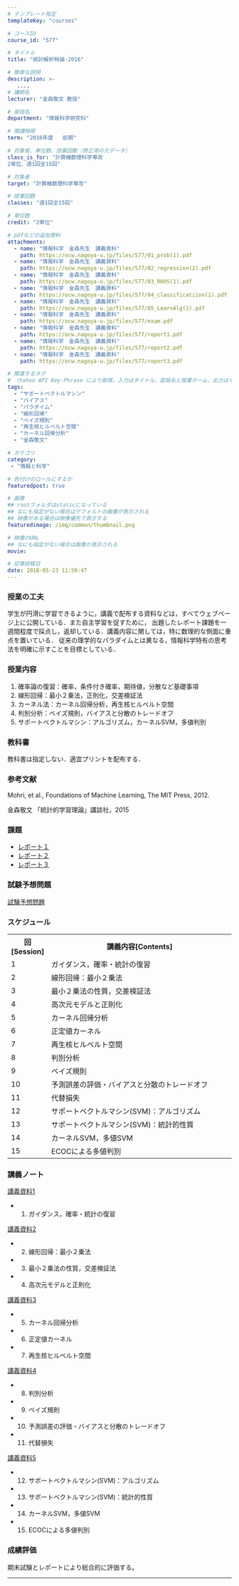 ```yaml
---
# テンプレート指定
templateKey: "courses"

# コースID
course_id: "577"

# タイトル
title: "統計解析特論-2016"

# 簡単な説明
description: >-
   ....
# 講師名
lecturer: "金森敬文 教授"

# 部局名
department: "情報科学研究科"

# 開講時限
term: "2016年度	前期"

# 対象者、単位数、授業回数（修正用の元データ）
class_is_for: "計算機数理科学専攻
2単位、週1回全15回"

# 対象者
target: "計算機数理科学専攻"

# 授業回数
classes: "週1回全15回"

# 単位数
credit: "2単位"

# pdfなどの追加資料
attachments:
  - name: "情報科学　金森先生　講義資料" 
    path: https://ocw.nagoya-u.jp/files/577/01_prob(1).pdf
  - name: "情報科学　金森先生　講義資料" 
    path: https://ocw.nagoya-u.jp/files/577/02_regression(2).pdf
  - name: "情報科学　金森先生　講義資料" 
    path: https://ocw.nagoya-u.jp/files/577/03_RKHS(1).pdf
  - name: "情報科学　金森先生　講義資料" 
    path: https://ocw.nagoya-u.jp/files/577/04_classificatiion(1).pdf
  - name: "情報科学　金森先生　講義資料" 
    path: https://ocw.nagoya-u.jp/files/577/05_LearnAlg(1).pdf
  - name: "情報科学　金森先生　講義資料" 
    path: https://ocw.nagoya-u.jp/files/577/exam.pdf
  - name: "情報科学　金森先生　講義資料" 
    path: https://ocw.nagoya-u.jp/files/577/report1.pdf
  - name: "情報科学　金森先生　講義資料" 
    path: https://ocw.nagoya-u.jp/files/577/report2.pdf
  - name: "情報科学　金森先生　講義資料" 
    path: https://ocw.nagoya-u.jp/files/577/report3.pdf

# 関連するタグ
# （Yahoo API Key-Phrase により取得。入力はタイトル、部局名と授業ホーム、出力はキーフレーズ（tags））
tags:
  - "サポートベクトルマシン"
  - "バイアス"
  - "パラダイム"
  - "線形回帰"
  - "ベイズ規則"
  - "再生核ヒルベルト空間"
  - "カーネル回帰分析"
  - "金森敬文"

# カテゴリ
category:
 - "情報と科学"

# 色付けのロールにするか
featuredpost: true

# 画像
## rootフォルダはstaticになっている
## なにも指定がない場合はデフォルトの画像が表示される
## 映像がある場合は映像優先で表示する
featuredimage: /img/common/thumbnail.png

# 映像のURL
## なにも指定がない場合は画像が表示される
movie: 

# 記事投稿日
date: 2018-05-23 11:50:47
---
```





### 授業の工夫

学生が円滑に学習できるように，講義で配布する資料などは，すべてウェブページ上に公開している．また自主学習を促すために， 出題したレポート課題を一週間程度で採点し，返却している．講義内容に関しては，特に数理的な側面に重点を置いている． 従来の理学的なパラダイムとは異なる，情報科学特有の思考法を明確に示すことを目標としている．





### 授業内容

  1. 確率論の復習：確率，条件付き確率，期待値，分散など基礎事項
  2. 線形回帰：最小２乗法，正則化，交差検証法
  3. カーネル法：カーネル回帰分析，再生核ヒルベルト空間
  4. 判別分析：ベイズ規則，バイアスと分散のトレードオフ
  5. サポートベクトルマシン：アルゴリズム，カーネルSVM，多値判別

### 教科書

教科書は指定しない．適宜プリントを配布する．

### 参考文献

Mohri, et al., Foundations of Machine Learning, The MIT Press, 2012. 

金森敬文 「統計的学習理論」講談社，2015

### 課題

  * [レポート１](https://ocw.nagoya-u.jp/files/577/report1.pdf) 
  * [レポート２](https://ocw.nagoya-u.jp/files/577/report2.pdf) 
  * [レポート３](https://ocw.nagoya-u.jp/files/577/report3.pdf) 

### 試験予想問題

[試験予想問題](https://ocw.nagoya-u.jp/files/577/exam.pdf) 


<h3>スケジュール</h3>
<table class="basic" width="455">
<tr>
<th width="20" class="center">回[Session]</th>
<th width="435" class="center">講義内容[Contents]</th>
</tr>
<tr>
<td width="20" class="center">1</td>
<td width="435">ガイダンス，確率・統計の復習</td>
</tr>
<tr>
<td width="20" class="center">2</td>
<td width="435">線形回帰：最小２乗法</td>
</tr>
<tr>
<td width="20" class="center">3</td>
<td width="435">最小２乗法の性質，交差検証法</td>
</tr>
<tr>
<td width="20" class="center">4</td>
<td width="435">高次元モデルと正則化</td>
</tr>
<tr>
<td width="20" class="center">5</td>
<td width="435">カーネル回帰分析</td>
</tr>
<tr>
<td width="20" class="center">6</td>
<td width="435">正定値カーネル</td>
</tr>
<tr>
<td width="20" class="center">7</td>
<td width="435">再生核ヒルベルト空間</td>
</tr>
<tr>
<td width="20" class="center">8</td>
<td width="435">判別分析</td>
</tr>
<tr>
<td width="20" class="center">9</td>
<td width="435">ベイズ規則</td>
</tr>
<tr>
<td width="20" class="center">10</td>
<td width="435">予測誤差の評価・バイアスと分散のトレードオフ</td>
</tr>
<tr>
<td width="20" class="center">11</td>
<td width="435">代替損失</td>
</tr>
<tr>
<td width="20" class="center">12</td>
<td width="435">サポートベクトルマシン(SVM)：アルゴリズム</td>
</tr>
<tr>
<td width="20" class="center">13</td>
<td width="435">サポートベクトルマシン(SVM)：統計的性質</td>
</tr>
<tr>
<td width="20" class="center">14</td>
<td width="435">カーネルSVM，多値SVM</td>
</tr>
<tr>
<td width="20" class="center">15</td>
<td width="435"> ECOCによる多値判別 </td>
</tr>
</table>


### 講義ノート

[講義資料1](https://ocw.nagoya-u.jp/files/577/01_prob(1).pdf) 

- 1. ガイダンス，確率・統計の復習

[講義資料2](https://ocw.nagoya-u.jp/files/577/02_regression(2).pdf) 

- 2. 線形回帰：最小２乗法

- 3. 最小２乗法の性質，交差検証法

- 4. 高次元モデルと正則化

[講義資料3](https://ocw.nagoya-u.jp/files/577/03_RKHS(1).pdf) 

- 5. カーネル回帰分析

- 6. 正定値カーネル

- 7. 再生核ヒルベルト空間

[講義資料4](https://ocw.nagoya-u.jp/files/577/04_classificatiion(1).pdf) 

- 8. 判別分析

- 9. ベイズ規則

- 10. 予測誤差の評価・バイアスと分散のトレードオフ

- 11. 代替損失

[講義資料5](https://ocw.nagoya-u.jp/files/577/05_LearnAlg(1).pdf) 

- 12. サポートベクトルマシン(SVM)：アルゴリズム

- 13. サポートベクトルマシン(SVM)：統計的性質

- 14. カーネルSVM，多値SVM

- 15. ECOCによる多値判別





### 成績評価

期末試験とレポートにより総合的に評価する。





-----